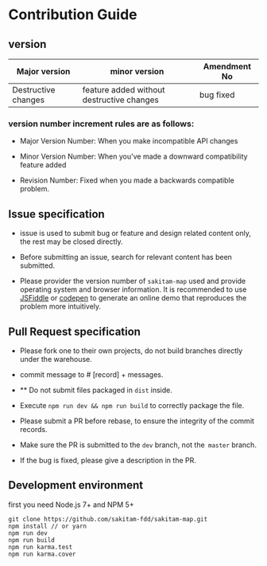 # Contribution Guide

## version

| Major version | minor version |  Amendment No |
| ------------- | -------------------------- | -------------------- |
| Destructive changes | feature added without destructive changes  | bug fixed |

### version number increment rules are as follows:

- Major Version Number: When you make incompatible API changes

- Minor Version Number: When you've made a downward compatibility feature added

- Revision Number: Fixed when you made a backwards compatible problem.

## Issue specification

- issue is used to submit bug or feature and design related content only, the rest may be closed directly.

- Before submitting an issue, search for relevant content has been submitted.

- Please provider the version number of ``sakitam-map`` used and provide operating system and browser information. 
  It is recommended to use [JSFiddle](https://jsfiddle.net/) or [codepen](https://codepen.io/) to generate an online 
  demo that reproduces the problem more intuitively.

## Pull Request specification

- Please fork one to their own projects, do not build branches directly under the warehouse.

- commit message to # [record] + messages.

- ** Do not submit files packaged in `dist` inside.

- Execute `npm run dev && npm run build` to correctly package the file.

- Please submit a PR before rebase, to ensure the integrity of the commit records.

- Make sure the PR is submitted to the `dev` branch, not the` master` branch.

- If the bug is fixed, please give a description in the PR.


## Development environment

first you need Node.js 7+ and NPM 5+

```shell
git clone https://github.com/sakitam-fdd/sakitam-map.git
npm install // or yarn
npm run dev
npm run build
npm run karma.test
npm run karma.cover
```
